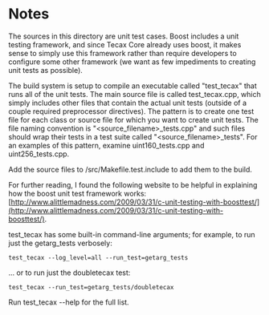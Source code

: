 # Notes
The sources in this directory are unit test cases.  Boost includes a
unit testing framework, and since Tecax Core already uses boost, it makes
sense to simply use this framework rather than require developers to
configure some other framework (we want as few impediments to creating
unit tests as possible).

The build system is setup to compile an executable called "test_tecax"
that runs all of the unit tests.  The main source file is called
test_tecax.cpp, which simply includes other files that contain the
actual unit tests (outside of a couple required preprocessor
directives).  The pattern is to create one test file for each class or
source file for which you want to create unit tests.  The file naming
convention is "<source_filename>_tests.cpp" and such files should wrap
their tests in a test suite called "<source_filename>_tests".  For an
examples of this pattern, examine uint160_tests.cpp and
uint256_tests.cpp.

Add the source files to /src/Makefile.test.include to add them to the build.

For further reading, I found the following website to be helpful in
explaining how the boost unit test framework works:
[http://www.alittlemadness.com/2009/03/31/c-unit-testing-with-boosttest/](http://www.alittlemadness.com/2009/03/31/c-unit-testing-with-boosttest/).

test_tecax has some built-in command-line arguments; for
example, to run just the getarg_tests verbosely:

    test_tecax --log_level=all --run_test=getarg_tests

... or to run just the doubletecax test:

    test_tecax --run_test=getarg_tests/doubletecax

Run  test_tecax --help   for the full list.

